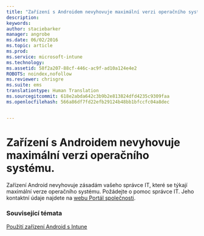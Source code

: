 ```yaml
---
title: "Zařízení s Androidem nevyhovuje maximální verzi operačního systému | Microsoft Intune"
description: 
keywords: 
author: staciebarker
manager: angrobe
ms.date: 06/02/2016
ms.topic: article
ms.prod: 
ms.service: microsoft-intune
ms.technology: 
ms.assetid: 58f2a207-88cf-446c-ac9f-ad10a124e4e2
ROBOTS: noindex,nofollow
ms.reviewer: chrisgre
ms.suite: ems
translationtype: Human Translation
ms.sourcegitcommit: 618e2abda642c3b9b2e813824dfd4235c9309faa
ms.openlocfilehash: 566a86df7fd22efb29124b48bb1bfccfc04a8dec


---
```


# Zařízení s Androidem nevyhovuje maximální verzi operačního systému.

Zařízení Android nevyhovuje zásadám vašeho správce IT, které se týkají maximální verze operačního systému. Požádejte o pomoc správce IT. Jeho kontaktní údaje najdete na [webu Portál společnosti](http://portal.manage.microsoft.com).


### Související témata
[Použití zařízení Android s Intune](using-your-android-device-with-intune.md)



<!--HONumber=Jul16_HO4-->


